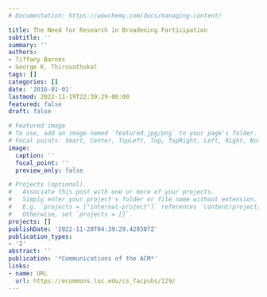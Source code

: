 ```yaml
---
# Documentation: https://wowchemy.com/docs/managing-content/

title: The Need for Research in Broadening Participation
subtitle: ''
summary: ''
authors:
- Tiffany Barnes
- George K. Thiruvathukal
tags: []
categories: []
date: '2016-01-01'
lastmod: 2022-11-19T22:39:29-06:00
featured: false
draft: false

# Featured image
# To use, add an image named `featured.jpg/png` to your page's folder.
# Focal points: Smart, Center, TopLeft, Top, TopRight, Left, Right, BottomLeft, Bottom, BottomRight.
image:
  caption: ''
  focal_point: ''
  preview_only: false

# Projects (optional).
#   Associate this post with one or more of your projects.
#   Simply enter your project's folder or file name without extension.
#   E.g. `projects = ["internal-project"]` references `content/project/deep-learning/index.md`.
#   Otherwise, set `projects = []`.
projects: []
publishDate: '2022-11-20T04:39:29.428507Z'
publication_types:
- '2'
abstract: ''
publication: '*Communications of the ACM*'
links:
- name: URL
  url: https://ecommons.luc.edu/cs_facpubs/129/
---
```

